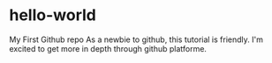# hello-world
My First Github repo
As a newbie  to github, this tutorial is friendly. 
I'm excited to get more in depth through github platforme.
